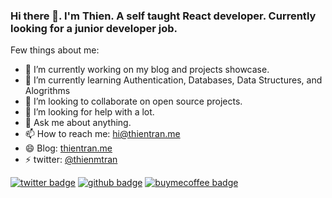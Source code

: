 ### Hi there 👋. I'm Thien. A self taught React developer. Currently looking for a junior developer job.

Few things about me:

- 🔭 I’m currently working on my blog and projects showcase.
- 🌱 I’m currently learning Authentication, Databases, Data Structures, and Alogrithms
- 👯 I’m looking to collaborate on open source projects.
- 🤔 I’m looking for help with a lot.
- 💬 Ask me about anything.
- 📫 How to reach me: hi@thientran.me
- 😄 Blog: [thientran.me](https://thientran.me/blog)
- ⚡ twitter: [@thienmtran](https://twitter.com/thienmtran)

[![twitter badge](https://img.shields.io/twitter/follow/thienmtran?style=social)](https://twitter.com/thienmtran)
[![github badge](https://img.shields.io/github/stars/thnmtrn?style=social)](https://github.com/thnmtrn)
[![buymecoffee badge](https://img.shields.io/badge/buymeacoffee-buymeacoffee-yellow?style=social&logo=buymeacoffee)](https://github.com/thnmtrn)
